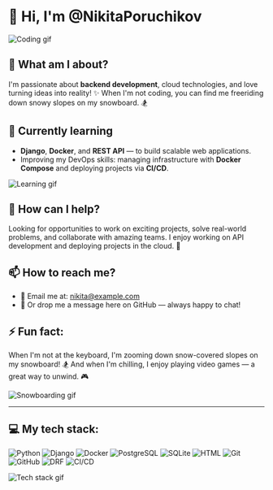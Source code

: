 # 👋 Hi, I'm @NikitaPoruchikov
![Coding gif](https://user-images.githubusercontent.com/74038190/214644152-52f47eb3-5e31-4f47-8758-05c9468d5596.gif)

## 👀 What am I about?

I'm passionate about **backend development**, cloud technologies, and love turning ideas into reality! ✨ When I'm not coding, you can find me freeriding down snowy slopes on my snowboard. 🏂

## 🌱 Currently learning

- **Django**, **Docker**, and **REST API** — to build scalable web applications.
- Improving my DevOps skills: managing infrastructure with **Docker Compose** and deploying projects via **CI/CD**.

![Learning gif](https://media.giphy.com/media/JIX9t2j0ZTN9S/giphy.gif)

## 🚀 How can I help?

Looking for opportunities to work on exciting projects, solve real-world problems, and collaborate with amazing teams. I enjoy working on API development and deploying projects in the cloud. 🤝

## 📫 How to reach me?

- 📧 Email me at: nikita@example.com
- 💬 Or drop me a message here on GitHub — always happy to chat!

## ⚡ Fun fact:

When I'm not at the keyboard, I'm zooming down snow-covered slopes on my snowboard! 🏂 And when I'm chilling, I enjoy playing video games — a great way to unwind. 🎮

![Snowboarding gif](https://tenor.com/ru/view/trying-to-slow-down-my-snowboard-red-bull-snowboarding-through-the-snow-on-my-snowboard-gif-21410838)

---

## 💻 My tech stack:

![Python](https://img.shields.io/badge/-Python-333?style=flat&logo=python)
![Django](https://img.shields.io/badge/-Django-333?style=flat&logo=django)
![Docker](https://img.shields.io/badge/-Docker-333?style=flat&logo=docker)
![PostgreSQL](https://img.shields.io/badge/-PostgreSQL-333?style=flat&logo=postgresql)
![SQLite](https://img.shields.io/badge/-SQLite-333?style=flat&logo=sqlite)
![HTML](https://img.shields.io/badge/-HTML5-333?style=flat&logo=html5)
![Git](https://img.shields.io/badge/-Git-333?style=flat&logo=git)
![GitHub](https://img.shields.io/badge/-GitHub-333?style=flat&logo=github)
![DRF](https://img.shields.io/badge/-Django%20REST%20Framework-333?style=flat&logo=django)
![CI/CD](https://img.shields.io/badge/-CI%2FCD-333?style=flat&logo=gitlab)

![Tech stack gif](https://media.giphy.com/media/du3J3cXyzhj75IOgvA/giphy.gif)
